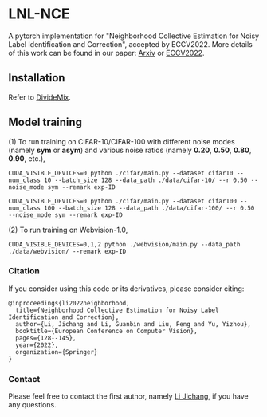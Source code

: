 # LNL-NCE
A pytorch implementation for "Neighborhood Collective Estimation for Noisy Label Identification and Correction", accepted by ECCV2022. More details of this work can be found in our paper: [Arxiv](https://arxiv.org/abs/2208.03207) or [ECCV2022](https://www.ecva.net/papers/eccv_2022/papers_ECCV/papers/136840126.pdf).


## Installation

Refer to  [DivideMix](https://github.com/LiJunnan1992/DivideMix).

## Model training

(1) To run training on CIFAR-10/CIFAR-100 with different noise modes (namely **sym** or **asym**) and various noise ratios (namely **0.20**, **0.50**, **0.80**, **0.90**, etc.),

`CUDA_VISIBLE_DEVICES=0 python ./cifar/main.py --dataset cifar10 --num_class 10 --batch_size 128 --data_path ./data/cifar-10/ --r 0.50 --noise_mode sym --remark exp-ID`

`CUDA_VISIBLE_DEVICES=0 python ./cifar/main.py --dataset cifar100 --num_class 100 --batch_size 128 --data_path ./data/cifar-100/ --r 0.50 --noise_mode sym --remark exp-ID`

(2) To run training on Webvision-1.0,

`CUDA_VISIBLE_DEVICES=0,1,2 python ./webvision/main.py --data_path ./data/webvision/ --remark exp-ID`

### Citation
If you consider using this code or its derivatives, please consider citing:

```
@inproceedings{li2022neighborhood,
  title={Neighborhood Collective Estimation for Noisy Label Identification and Correction},
  author={Li, Jichang and Li, Guanbin and Liu, Feng and Yu, Yizhou},
  booktitle={European Conference on Computer Vision},
  pages={128--145},
  year={2022},
  organization={Springer}
}
```
### Contact
Please feel free to contact the first author, namely [Li Jichang](https://lijichang.github.io/), if you have any questions.
